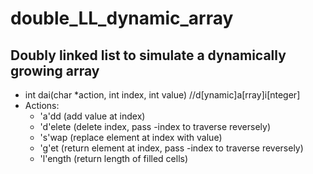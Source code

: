 # double_LL_dynamic_array
Doubly linked list to simulate a dynamically growing array
-----------------------------------------------------------
* int dai(char *action, int index, int value) //d[ynamic]a[rray]i[nteger]
* Actions:
  * 'a'dd (add value at index)
  * 'd'elete (delete index, pass -index to traverse reversely)
  * 's'wap (replace element at index with value)
  * 'g'et (return element at index, pass -index to traverse reversely)
  * 'l'ength (return length of filled cells)
